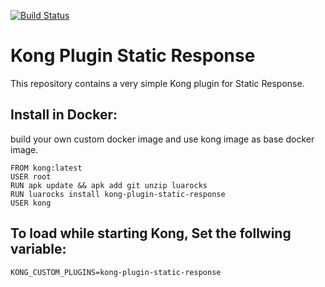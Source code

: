 [![Build Status][badge-travis-image]][badge-travis-url]

Kong Plugin Static Response
====================

This repository contains a very simple Kong plugin for Static Response.

## Install in Docker:

build your own custom docker image and use kong image as base docker image.

```
FROM kong:latest
USER root
RUN apk update && apk add git unzip luarocks
RUN luarocks install kong-plugin-static-response
USER kong
```

## To load while starting Kong, Set the follwing variable:
```
KONG_CUSTOM_PLUGINS=kong-plugin-static-response
```
[badge-travis-url]: https://travis-ci.org/Kong/kong-plugin/branches
[badge-travis-image]: https://travis-ci.com/Kong/kong-plugin.svg?branch=master

